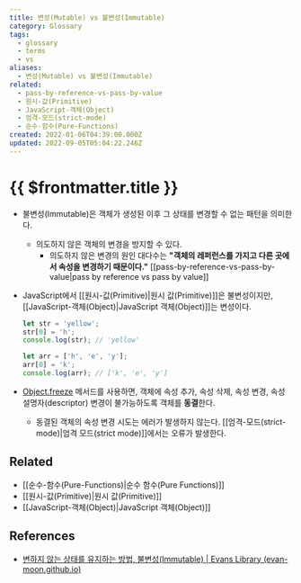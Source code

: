 ```yaml
---
title: 변성(Mutable) vs 불변성(Immutable)
category: Glossary
tags:
  - glossary
  - terms
  - vs
aliases:
  - 변성(Mutable) vs 불변성(Immutable)
related:
  - pass-by-reference-vs-pass-by-value
  - 원시-값(Primitive)
  - JavaScript-객체(Object)
  - 엄격-모드(strict-mode)
  - 순수-함수(Pure-Functions)
created: 2022-01-06T04:39:00.000Z
updated: 2022-09-05T05:04:22.246Z
---
```


# {{ $frontmatter.title }}

- 불변성(Immutable)은 객체가 생성된 이후 그 상태를 변경할 수 없는 패턴을 의미한다.
  - 의도하지 않은 객체의 변경을 방지할 수 있다.
    - 의도하지 않은 변경의 원인 대다수는 **"객체의 레퍼런스를 가지고 다른 곳에서 속성을 변경하기 때문이다."** [[pass-by-reference-vs-pass-by-value|pass by reference vs pass by value]]
- JavaScript에서 [[원시-값(Primitive)|원시 값(Primitive)]]은 불변성이지만, [[JavaScript-객체(Object)|JavaScript 객체(Object)]]는 변성이다.

  ```js
  let str = 'yellow';
  str[0] = 'h';
  console.log(str); // 'yellow'

  let arr = ['h', 'e', 'y'];
  arr[0] = 'k';
  console.log(arr); // ['k', 'e', 'y']
  ```

- [Object.freeze](https://developer.mozilla.org/ko/docs/Web/JavaScript/Reference/Global_Objects/Object/freeze) 메서드를 사용하면, 객체에 속성 추가, 속성 삭제, 속성 변경, 속성 설명자(descriptor) 변경이 불가능하도록 객체를 **동결**한다.
  - 동결된 객체의 속성 변경 시도는 에러가 발생하지 않는다. [[엄격-모드(strict-mode)|엄격 모드(strict mode)]]에서는 오류가 발생한다.

## Related

- [[순수-함수(Pure-Functions)|순수 함수(Pure Functions)]]
- [[원시-값(Primitive)|원시 값(Primitive)]]
- [[JavaScript-객체(Object)|JavaScript 객체(Object)]]

## References

- [변하지 않는 상태를 유지하는 방법, 불변성(Immutable) | Evans Library (evan-moon.github.io)](https://evan-moon.github.io/2020/01/05/what-is-immutable/)
